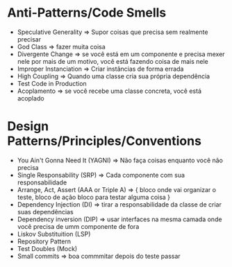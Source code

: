 # Anti-Patterns/Code Smells
- Speculative Generality => Supor coisas que precisa sem realmente precisar
- God Class => fazer muita coisa
- Divergente Change => se você está em um componente e precisa mexer nele por mais de um motivo, você está fazendo coisa de mais nele
- Improper Instanciation => Criar instâncias de forma errada
- High Coupling => Quando uma classe cria sua própria dependência
- Test Code in Production
- Acoplamento => se você recebe uma classe concreta, você está acoplado


# Design Patterns/Principles/Conventions
- You Ain't Gonna Need It (YAGNI) => Não faça coisas enquanto você não precisa
- Single Responsability (SRP) => Cada componente com sua responsabilidade
- Arrange, Act, Assert (AAA or Triple A) => { 
   bloco onde vai organizar o teste,
   bloco de ação 
   bloco para testar alguma coisa
}
- Dependency Injection (DI) => tirar a responsabilidade da classe de criar suas dependências
- Dependency inversion (DIP) => usar interfaces na mesma camada onde você precisa de umm componente de fora 
- Liskov Substituition (LSP)
- Repository Pattern
- Test Doubles (Mock)
- Small commits => boa commmitar depois do teste passar
